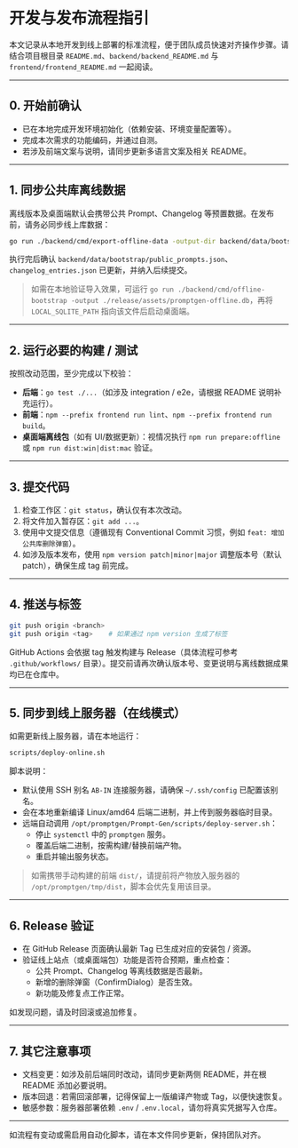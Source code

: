 # 开发与发布流程指引

本文记录从本地开发到线上部署的标准流程，便于团队成员快速对齐操作步骤。请结合项目根目录 `README.md`、`backend/backend_README.md` 与 `frontend/frontend_README.md` 一起阅读。

---

## 0. 开始前确认

- 已在本地完成开发环境初始化（依赖安装、环境变量配置等）。
- 完成本次需求的功能编码，并通过自测。
- 若涉及前端文案与说明，请同步更新多语言文案及相关 README。

---

## 1. 同步公共库离线数据

离线版本及桌面端默认会携带公共 Prompt、Changelog 等预置数据。在发布前，请务必同步线上库数据：

```bash
go run ./backend/cmd/export-offline-data -output-dir backend/data/bootstrap
```

执行完后确认 `backend/data/bootstrap/public_prompts.json`、`changelog_entries.json` 已更新，并纳入后续提交。

> 如需在本地验证导入效果，可运行 `go run ./backend/cmd/offline-bootstrap -output ./release/assets/promptgen-offline.db`，再将 `LOCAL_SQLITE_PATH` 指向该文件后启动桌面端。

---

## 2. 运行必要的构建 / 测试

按照改动范围，至少完成以下校验：

- **后端**：`go test ./...`（如涉及 integration / e2e，请根据 README 说明补充运行）。
- **前端**：`npm --prefix frontend run lint`、`npm --prefix frontend run build`。
- **桌面端离线包**（如有 UI/数据更新）：视情况执行 `npm run prepare:offline` 或 `npm run dist:win|dist:mac` 验证。

---

## 3. 提交代码

1. 检查工作区：`git status`，确认仅有本次改动。
2. 将文件加入暂存区：`git add ...`。
3. 使用中文提交信息（遵循现有 Conventional Commit 习惯，例如 `feat: 增加公共库删除弹窗`）。
4. 如涉及版本发布，使用 `npm version patch|minor|major` 调整版本号（默认 patch），确保生成 tag 前完成。

---

## 4. 推送与标签

```bash
git push origin <branch>
git push origin <tag>    # 如果通过 npm version 生成了标签
```

GitHub Actions 会依据 tag 触发构建与 Release（具体流程可参考 `.github/workflows/` 目录）。提交前请再次确认版本号、变更说明与离线数据成果均已在仓库中。

---

## 5. 同步到线上服务器（在线模式）

如需更新线上服务器，请在本地运行：

```bash
scripts/deploy-online.sh
```

脚本说明：

- 默认使用 SSH 别名 `AB-IN` 连接服务器，请确保 `~/.ssh/config` 已配置该别名。
- 会在本地重新编译 Linux/amd64 后端二进制，并上传到服务器临时目录。
- 远端自动调用 `/opt/promptgen/Prompt-Gen/scripts/deploy-server.sh`：
  - 停止 `systemctl` 中的 `promptgen` 服务。
  - 覆盖后端二进制，按需构建/替换前端产物。
  - 重启并输出服务状态。

> 如需携带手动构建的前端 `dist/`，请提前将产物放入服务器的 `/opt/promptgen/tmp/dist`，脚本会优先复用该目录。

---

## 6. Release 验证

- 在 GitHub Release 页面确认最新 Tag 已生成对应的安装包 / 资源。
- 验证线上站点（或桌面端包）功能是否符合预期，重点检查：
  - 公共 Prompt、Changelog 等离线数据是否最新。
  - 新增的删除弹窗（ConfirmDialog）是否生效。
  - 新功能及修复点工作正常。

如发现问题，请及时回滚或追加修复。

---

## 7. 其它注意事项

- 文档变更：如涉及前后端同时改动，请同步更新两侧 README，并在根 README 添加必要说明。
- 版本回退：若需回滚部署，记得保留上一版编译产物或 Tag，以便快速恢复。
- 敏感参数：服务器部署依赖 `.env` / `.env.local`，请勿将真实凭据写入仓库。

---

如流程有变动或需启用自动化脚本，请在本文件同步更新，保持团队对齐。
